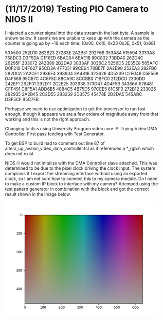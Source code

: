 # (11/17/2019) Testing PIO Camera to NIOS II

I injected a counter signal into the data stream in the last byte.  A sample is shown below.  It seems we are unable to keep up with the
camera as the counter is going up by ~16 each time.  [0x00, 0x10, 0x23 0x3E, 0x51, 0x68]

53A500 252D10 262B23 27283E 2A2B51 292F68 353A84 515594 3333A8 758DC3 D3F5DA D1F6ED 6BAC04 6EAE1B 89C832 73BD40 262D4C 26295F 233072 242B89
2B2DA0 3033AF 3036C2 5256D5 2E35E8 565AFC D0F210 D4F627 95CD3A 4F7051 99CE64 70BE7F 2A2E90 252EA3 282FB6 282DCA 2A2CE1 2936F4 393904 3A481B
323626 4D5239 C2E048 D5F558 D4F568 95C87C 4C6F8C 88CA9C 8CCBB0 71BFC0 212DCD 2330DD 242EF1 262F01 292D11 2C2E25 303638 373D47 4D4F5B 34386A
678481 CFF491 D8F5A1 ADD6B5 4884C5 4B75D5 97CEE5 81C5F9 272B12 233025 282935 2A2B45 2C2D55 283269 2D3575 45478E 2D2DA5 545ABC D3F5CF 95C7FB

Perhapse we need to use optimization to get the processor to run fast enough, though it appears we are a few orders of magnitude away from that working and this is not the right approach.

Changing tactics using University Program video core IP.  Trying Video DMA Controller.  First pass feeding with Test Generator.

To get BSP to build had to comment out line 87 of altera_up_avalon_video_dma_controller.tcl as it referenced a *_rgb.h which does not exist.

NIOS-II would not initalize with the DMA Controller slave attached.  This was determined to be due to the pixel clock driving the clock input.  The system complains if I export the streaming interface without using an exported clock, so I am not sure how to connect this to my camera module.  Do I need to make a custom IP block to interface with my camera?  Attemped using the test pattern generator in combination with the block and got the correct result shown in the image below.

![Test Pattern](img/test_pattern.png )

